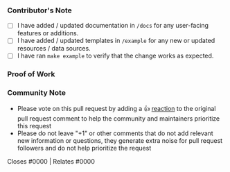 ### Contributor's Note
<!--- 
Please mark the following items with an [x] if they apply to your PR.
Leave the [ ] if they are not applicable, or if you have not completed the item.
--->
- [ ] I have added / updated documentation in `/docs` for any user-facing features or additions.
- [ ] I have added / updated templates in `/example` for any new or updated resources / data sources.
- [ ] I have ran `make example` to verify that the change works as expected.

<!---
You can find more information about coding conventions and local testing in the [CONTRIBUTING.md](https://github.com/bpg/terraform-provider-proxmox/blob/main/CONTRIBUTING.md) file.
--->

<!--
*IF* your code contains breaking changes make sure to add `!` to the end of commit type, e.g.:
```
    feat(vm)!: add support for new feature 
```
Also, uncomment the section just below, and add a description of the breaking change. 
--->

<!---
#### ⚠ BREAKING CHANGES

>>> Put your description here <<<
--->

### Proof of Work
<!--- 
Please add screenshots, logs, or other relevant information that demonstrates the change works as expected.
--->

<!--- Please keep this note for the community --->
### Community Note

- Please vote on this pull request by adding a 👍 [reaction](https://blog.github.com/2016-03-10-add-reactions-to-pull-requests-issues-and-comments/) to the original pull request comment to help the community and maintainers prioritize this request
- Please do not leave "+1" or other comments that do not add relevant new information or questions, they generate extra noise for pull request followers and do not help prioritize the request
<!--- Thank you for keeping this note for the community --->

<!--- If your PR fully resolves and should automatically close the linked issue, use Closes. Otherwise, use Relates --->
Closes #0000 | Relates #0000

<!--- Release note for [CHANGELOG](https://github.com/bpg/terraform-provider-proxmox/blob/main/CHANGELOG.md) will be created automatically using the PR's title, update it accordingly. --->
